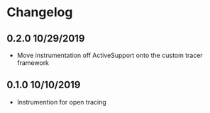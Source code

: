Changelog
=========

## 0.2.0 10/29/2019
  * Move instrumentation off ActiveSupport onto the custom tracer framework

## 0.1.0 10/10/2019
  * Instrumention for open tracing
